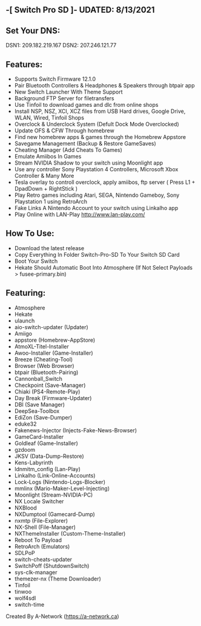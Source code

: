 -[ Switch Pro SD ]-       **UDATED: 8/13/2021**
----------------

Set Your DNS:
-------------
DSN1: 209.182.219.167
DSN2: 207.246.121.77


Features:
---------

- Supports Switch Firmware 12.1.0
- Pair Bluetooth Controllers & Headphones & Speakers through btpair app
- New Switch Launcher With Theme Support
- Background FTP Server for filetransfers
- Use Tinfoil to download games and dlc from online shops
- Install NSP, NSZ, XCI, XCZ files from USB Hard drives, Google Drive, WLAN, Wired, Tinfoil Shops
- Overclock & Underclock System (Defult Dock Mode Overclocked)
- Update OFS & CFW Through homebrew
- Find new homebrew apps & games through the Homebrew Appstore
- Savegame Management (Backup & Restore GameSaves)
- Cheating Manager (Add Cheats To Games)
- Emulate Amiibos In Games
- Stream NVIDIA Shadow to your switch using Moonlight app
- Use any controller Sony Playstation 4 Controllers, Microsoft Xbox Controller & Many More
- Tesla overlay to controll overclock, apply amiibos, ftp server ( Press L1 + DpadDown + RightStick )
- Play Retro games including Atari, SEGA, Nintendo Gameboy, Sony Playstation 1 using RetroArch
- Fake Links A Nintendo Account to your switch using Linkalho app
- Play Online with LAN-Play http://www.lan-play.com/



How To Use:
-----------

- Download the latest release 
- Copy Everything In Folder Switch-Pro-SD To Your Switch SD Card
- Boot Your Switch
- Hekate Should Automatic Boot Into Atmosphere (If Not Select Payloads > fusee-primary.bin)




Featuring:
----------

- Atmosphere
- Hekate
- ulaunch
- aio-switch-updater (Updater)
- Amiigo
- appstore (Homebrew-AppStore)
- AtmoXL-Titel-Installer
- Awoo-Installer (Game-Installer)
- Breeze (Cheating-Tool)
- Browser (Web Browser)
- btpair (Bluetooth-Pairing)
- Cannonball_Switch
- Checkpoint (Save-Manager)
- Chiaki (PS4-Remote-Play)
- Day Break (Firmware-Updater)
- DBI (Save Manager)
- DeepSea-Toolbox
- EdiZon (Save-Dumper)
- eduke32
- Fakenews-Injector (Injects-Fake-News-Browser)
- GameCard-Installer
- Goldleaf (Game-Installer)
- gzdoom
- JKSV (Data-Dump-Restore)
- Kens-Labyrinth
- ldnmitm_config (Lan-Play)
- Linkalho (Link-Online-Accounts)
- Lock-Logs (Nintendo-Logs-Blocker)
- mmlinx (Mario-Maker-Level-Injecting)
- Moonlight (Stream-NVIDIA-PC)
- NX Locale Switcher
- NXBlood
- NXDumptool (Gamecard-Dump)
- nxmtp (File-Explorer)
- NX-Shell (File-Manager)
- NXThemeInstaller (Custom-Theme-Installer)
- Reboot To Payload
- RetroArch (Emulators)
- SDLPoP
- switch-cheats-updater
- SwitchPoff (ShutdownSwitch)
- sys-clk-manager
- themezer-nx (Theme Downloader)
- Tinfoil
- tinwoo
- wolf4sdl
- switch-time



Created By A-Network (https://a-network.ca)
